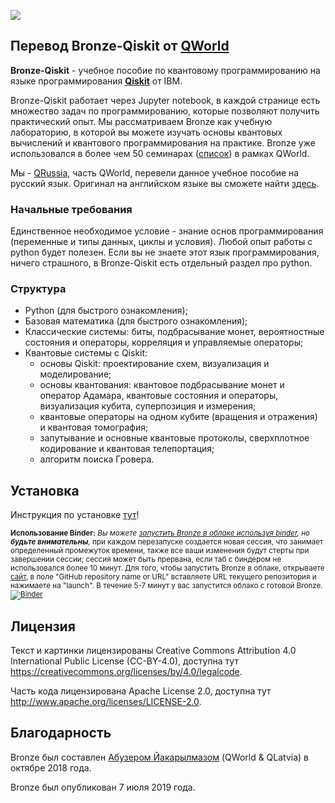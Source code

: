 ![](qworld/images/readme-logo.jpg)

## Перевод Bronze-Qiskit от [QWorld](https://qworld.net)

**Bronze-Qiskit** - учебное пособие по квантовому программированию на языке программирования [**Qiskit**](https://qiskit.org) от IBM.

Bronze-Qiskit работает через Jupyter notebook, в каждой странице есть множество задач по программированию, которые позволяют получить практический опыт. Мы рассматриваем Bronze как учебную лабораторию, в которой вы можете изучать основы квантовых вычислений и квантового программирования на практике. Bronze уже использовался в более чем 50 семинарах ([список](http://qworld.net/workshop-bronze/#list)) в рамках QWorld.

Мы - [QRussia](https://qworld.net/qrussia/), часть QWorld, перевели данное учебное пособие на русский язык. Оригинал на английском языке вы сможете найти [здесь](https://gitlab.com/qworld/bronze-qiskit).

### Начальные требования

Единственное необходимое условие - знание основ программирования (переменные и типы данных, циклы и условия). Любой опыт работы с python будет полезен. Если вы не знаете этот язык программирования, ничего страшного, в Bronze-Qiskit есть отдельный раздел про python.

### Структура

- Python (для быстрого ознакомления);
- Базовая математика (для быстрого ознакомления);
- Классические системы: биты, подбрасывание монет, вероятностные состояния и операторы, корреляция и управляемые операторы;
- Квантовые системы с Qiskit:
    - основы Qiskit: проектирование схем, визуализация и моделирование;
    - основы квантования: квантовое подбрасывание монет и оператор Адамара, квантовые состояния и операторы, визуализация кубита, суперпозиция и измерения;
    - квантовые операторы на одном кубите (вращения и отражения) и квантовая томография;
    - запутывание и основные квантовые протоколы, сверхплотное кодирование и квантовая телепортация;
    - алгоритм поиска Гровера.

## Установка

Инструкция по установке [тут](installation.pdf)!

<small>

**Использование Binder:** _Вы можете [запустить Bronze в облаке используя binder](https://mybinder.org/v2/gl/qworld%2Fbronze-qiskit/HEAD?urlpath=lab/tree/START.ipynb), но **будьте внимательны**,_
при каждом перезапуске создается новая сессия, что занимает определенный промежуток времени, также все ваши изменения будут стерты при завершении сессии;
сессия может быть прервана, если таб с биндером не использовался более 10 минут.
Для того, чтобы запустить Bronze в облаке, открываете [сайт](https://mybinder.org/), в поле "GitHub repository name or URL" вставляете URL текущего репозитория и нажимаете на "launch". В течение 5-7 минут у вас запустится облако с готовой Bronze.
[![Binder](https://mybinder.org/badge_logo.svg)](https://mybinder.org/v2/gl/qworld%2Fbronze-qiskit/HEAD?urlpath=lab/tree/START.ipynb)
</small>

## Лицензия

Текст и картинки лицензированы Creative Commons Attribution 4.0 International Public License (CC-BY-4.0), доступна тут https://creativecommons.org/licenses/by/4.0/legalcode.

Часть кода лицензирована Apache License 2.0, доступна тут http://www.apache.org/licenses/LICENSE-2.0.

## Благодарность

Bronze был составлен [Абузером Йакарылмазом](http://abu.lu.lv) (QWorld & QLatvia) в октябре 2018 года. 

Bronze был опубликован 7 июля 2019 года.
